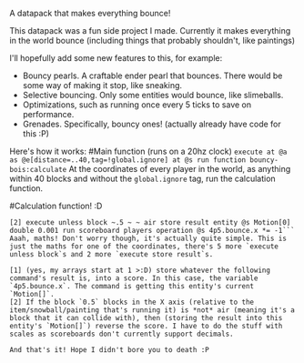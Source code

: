 A datapack that makes everything bounce!

This datapack was a fun side project I made. Currently it makes everything in the world bounce (including things that probably shouldn't, like paintings)

I'll hopefully add some new features to this, for example:
  * Bouncy pearls. A craftable ender pearl that bounces. There would be some way of making it stop, like sneaking.
  * Selective bouncing. Only some entities would bounce, like slimeballs.
  * Optimizations, such as running once every 5 ticks to save on performance.
  * Grenades. Specifically, bouncy ones! (actually already have code for this :P)
   
Here's how it works:
#Main function (runs on a 20hz clock)
```execute at @a as @e[distance=..40,tag=!global.ignore] at @s run function bouncy-bois:calculate```
At the coordinates of every player in the world, as anything within 40 blocks and without the `global.ignore` tag, run the calculation function.

#Calculation function! :D
```[1] execute store result score @s 4p5.bounce.x run data get entity @s Motion[0] 1000
[2] execute unless block ~.5 ~ ~ air store result entity @s Motion[0] double 0.001 run scoreboard players operation @s 4p5.bounce.x *= -1```
Aaah, maths! Don't worry though, it's actually quite simple. This is just the maths for one of the coordinates, there's 5 more `execute unless block`s and 2 more `execute store result`s.

[1] (yes, my arrays start at 1 >:D) store whatever the following command's result is, into a score. In this case, the variable `4p5.bounce.x`. The command is getting this entity's current `Motion[]`.
[2] If the block `0.5` blocks in the X axis (relative to the item/snowball/painting that's running it) is *not* air (meaning it's a block that it can collide with), then (storing the result into this entity's `Motion[]`) reverse the score. I have to do the stuff with scales as scoreboards don't currently support decimals.

And that's it! Hope I didn't bore you to death :P
